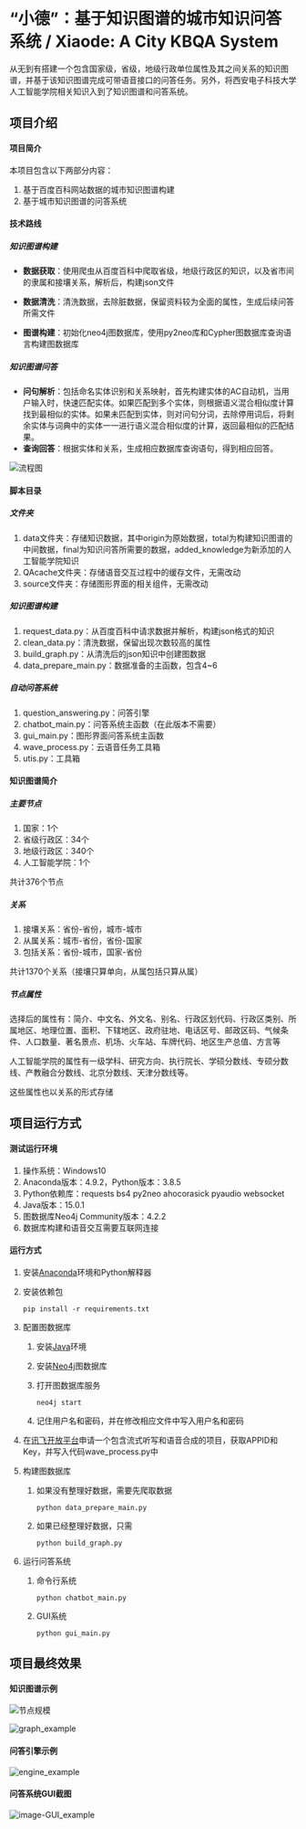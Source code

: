 # “小德”：基于知识图谱的城市知识问答系统 / Xiaode: A City KBQA System

从无到有搭建一个包含国家级，省级，地级行政单位属性及其之间关系的知识图谱，并基于该知识图谱完成可带语音接口的问答任务。另外，将西安电子科技大学人工智能学院相关知识入到了知识图谱和问答系统。

## 项目介绍

#### 项目简介

本项目包含以下两部分内容：

1. 基于百度百科网站数据的城市知识图谱构建
2. 基于城市知识图谱的问答系统

#### 技术路线

##### 知识图谱构建

- **数据获取**：使用爬虫从百度百科中爬取省级，地级行政区的知识，以及省市间的隶属和接壤关系，解析后，构建json文件

- **数据清洗**：清洗数据，去除脏数据，保留资料较为全面的属性，生成后续问答所需文件

- **图谱构建**：初始化neo4j图数据库，使用py2neo库和Cypher图数据库查询语言构建图数据库

##### 知识图谱问答

- **问句解析**：包括命名实体识别和关系映射，首先构建实体的AC自动机，当用户输入时，快速匹配实体。如果匹配到多个实体，则根据语义混合相似度计算找到最相似的实体。如果未匹配到实体，则对问句分词，去除停用词后，将剩余实体与词典中的实体一一进行语义混合相似度的计算，返回最相似的匹配结果。
- **查询回答**：根据实体和关系，生成相应数据库查询语句，得到相应回答。

![流程图](./source/系统流程.png)

#### 脚本目录

##### 文件夹

1. data文件夹：存储知识数据，其中origin为原始数据，total为构建知识图谱的中间数据，final为知识问答所需要的数据，added_knowledge为新添加的人工智能学院知识
2. QAcache文件夹：存储语音交互过程中的缓存文件，无需改动
3. source文件夹：存储图形界面的相关组件，无需改动

##### 知识图谱构建


1. request_data.py：从百度百科中请求数据并解析，构建json格式的知识
2. clean_data.py：清洗数据，保留出现次数较高的属性
3. build_graph.py：从清洗后的json知识中创建图数据
4. data_prepare_main.py：数据准备的主函数，包含4~6

##### 自动问答系统

1. question_answering.py：问答引擎
2. chatbot_main.py：问答系统主函数（在此版本不需要）
3. gui_main.py：图形界面问答系统主函数
4. wave_process.py：云语音任务工具箱
5. utis.py：工具箱

#### 知识图谱简介

##### 主要节点

1. 国家：1个
2. 省级行政区：34个
3. 地级行政区：340个
4. 人工智能学院：1个

共计376个节点

##### 关系

1. 接壤关系：省份-省份，城市-城市
2. 从属关系：城市-省份，省份-国家
3. 包括关系：省份-城市，国家-省份

共计1370个关系（接壤只算单向，从属包括只算从属）

##### 节点属性

选择后的属性有：简介、中文名、外文名、别名、行政区划代码、行政区类别、所属地区、地理位置、面积、下辖地区、政府驻地、电话区号、邮政区码、气候条件、人口数量、著名景点、机场、火车站、车牌代码、地区生产总值、方言等

人工智能学院的属性有一级学科、研究方向、执行院长、学硕分数线、专硕分数线、产教融合分数线、北京分数线、天津分数线等。

这些属性也以关系的形式存储

## 项目运行方式

#### 测试运行环境

1. 操作系统：Windows10
2. Anaconda版本：4.9.2，Python版本：3.8.5
3. Python依赖库：requests bs4 py2neo ahocorasick pyaudio websocket
4. Java版本：15.0.1
5. 图数据库Neo4j Community版本：4.2.2
6. 数据库构建和语音交互需要互联网连接

#### 运行方式

1. 安装[Anaconda](https://www.anaconda.com/products/individual#Downloads)环境和Python解释器

2. 安装依赖包

   ```shell
   pip install -r requirements.txt
   ```

3. 配置图数据库

   1. 安装[Java](https://www.oracle.com/java/technologies/javase-jdk16-downloads.html)环境

   2. 安装[Neo4j](https://neo4j.com/download-center/#community)图数据库

   3. 打开图数据库服务

      ```shell
      neo4j start
      ```

   4. 记住用户名和密码，并在修改相应文件中写入用户名和密码

4. 在[讯飞开放平台](https://www.xfyun.cn/)申请一个包含流式听写和语音合成的项目，获取APPID和Key，并写入代码wave_process.py中

5. 构建图数据库

   1. 如果没有整理好数据，需要先爬取数据

      ```shell
      python data_prepare_main.py
      ```

   2. 如果已经整理好数据，只需

      ```shell
      python build_graph.py
      ```

6. 运行问答系统

   1. 命令行系统

      ```shell
      python chatbot_main.py
      ```

   2. GUI系统

      ```shell
      python gui_main.py
      ```

## 项目最终效果

#### 知识图谱示例

![节点规模](./source/节点规模.png)

![graph_example](./source/图谱可视化.svg)

#### 问答引擎示例

![engine_example](./source/engine_example.png)

#### 问答系统GUI截图

![image-GUI_example](./source/GUI_example.png)
